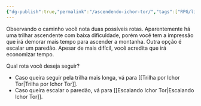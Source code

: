 ```yaml
---
{"dg-publish":true,"permalink":"/ascendendo-ichor-tor/","tags":["RPG/livro-jogo/Draegeni/story-points"],"created":"2024-12-18T12:25:00.382-05:00","updated":"2024-12-18T12:39:09.835-05:00"}
---
```



Observando o caminho você nota duas possíveis rotas. Aparentemente há uma trilhar ascendente com baixa dificuldade, porém você tem a impressão que irá demorar mais tempo para ascender a montanha. Outra opção é escalar um paredão. Apesar de mais difícil, você acredita que irá economizar tempo.

Qual rota você deseja seguir?

- Caso queira seguir pela trilha mais longa, vá para [[Trilha por Ichor Tor\|Trilha por Ichor Tor]].
- Caso queira escalar o paredão, vá para [[Escalando Ichor Tor\|Escalando Ichor Tor]].
